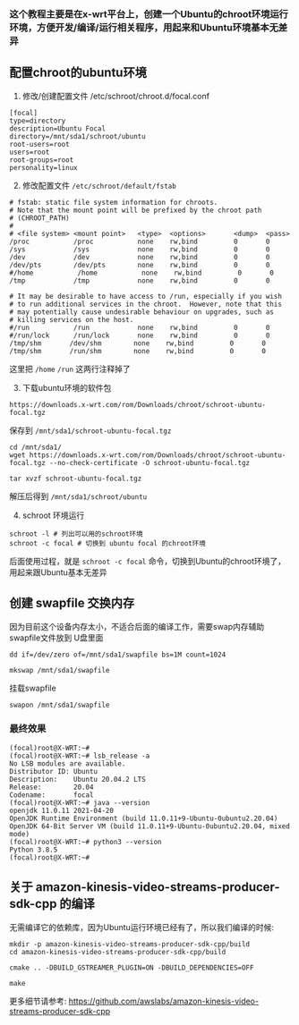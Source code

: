 ### 这个教程主要是在x-wrt平台上，创建一个Ubuntu的chroot环境运行环境，方便开发/编译/运行相关程序，用起来和Ubuntu环境基本无差异


## 配置chroot的ubuntu环境

1. 修改/创建配置文件 /etc/schroot/chroot.d/focal.conf
```
[focal]
type=directory
description=Ubuntu Focal
directory=/mnt/sda1/schroot/ubuntu
root-users=root
users=root
root-groups=root
personality=linux
```

2. 修改配置文件 `/etc/schroot/default/fstab`
```
# fstab: static file system information for chroots.
# Note that the mount point will be prefixed by the chroot path
# (CHROOT_PATH)
#
# <file system> <mount point>   <type>  <options>       <dump>  <pass>
/proc           /proc           none    rw,bind         0       0
/sys            /sys            none    rw,bind         0       0
/dev            /dev            none    rw,bind         0       0
/dev/pts        /dev/pts        none    rw,bind         0       0
#/home           /home           none    rw,bind         0       0
/tmp            /tmp            none    rw,bind         0       0

# It may be desirable to have access to /run, especially if you wish
# to run additional services in the chroot.  However, note that this
# may potentially cause undesirable behaviour on upgrades, such as
# killing services on the host.
#/run           /run            none    rw,bind         0       0
#/run/lock      /run/lock       none    rw,bind         0       0
/tmp/shm       /dev/shm        none    rw,bind         0       0
/tmp/shm       /run/shm        none    rw,bind         0       0
```
这里把 `/home` `/run` 这两行注释掉了

3. 下载ubuntu环境的软件包
```
https://downloads.x-wrt.com/rom/Downloads/chroot/schroot-ubuntu-focal.tgz
```
保存到 `/mnt/sda1/schroot-ubuntu-focal.tgz`
```
cd /mnt/sda1/
wget https://downloads.x-wrt.com/rom/Downloads/chroot/schroot-ubuntu-focal.tgz --no-check-certificate -O schroot-ubuntu-focal.tgz

tar xvzf schroot-ubuntu-focal.tgz
```

解压后得到 `/mnt/sda1/schroot/ubuntu`

4. schroot 环境运行
```
schroot -l # 列出可以用的schroot环境
schroot -c focal # 切换到 ubuntu focal 的chroot环境
```

后面使用过程，就是 `schroot -c focal` 命令，切换到Ubuntu的chroot环境了，用起来跟Ubuntu基本无差异


## 创建 swapfile 交换内存
因为目前这个设备内存太小，不适合后面的编译工作，需要swap内存辅助
swapfile文件放到 U盘里面

```
dd if=/dev/zero of=/mnt/sda1/swapfile bs=1M count=1024

mkswap /mnt/sda1/swapfile
```

挂载swapfile
```
swapon /mnt/sda1/swapfile
```

### 最终效果
```
(focal)root@X-WRT:~#
(focal)root@X-WRT:~# lsb_release -a
No LSB modules are available.
Distributor ID: Ubuntu
Description:    Ubuntu 20.04.2 LTS
Release:        20.04
Codename:       focal
(focal)root@X-WRT:~# java --version
openjdk 11.0.11 2021-04-20
OpenJDK Runtime Environment (build 11.0.11+9-Ubuntu-0ubuntu2.20.04)
OpenJDK 64-Bit Server VM (build 11.0.11+9-Ubuntu-0ubuntu2.20.04, mixed mode)
(focal)root@X-WRT:~# python3 --version
Python 3.8.5
(focal)root@X-WRT:~#
```


## 关于 amazon-kinesis-video-streams-producer-sdk-cpp 的编译

无需编译它的依赖库，因为Ubuntu运行环境已经有了，所以我们编译的时候:

```
mkdir -p amazon-kinesis-video-streams-producer-sdk-cpp/build
cd amazon-kinesis-video-streams-producer-sdk-cpp/build

cmake .. -DBUILD_GSTREAMER_PLUGIN=ON -DBUILD_DEPENDENCIES=OFF

make
```
更多细节请参考: https://github.com/awslabs/amazon-kinesis-video-streams-producer-sdk-cpp
